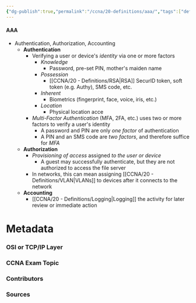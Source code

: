 ```yaml
---
{"dg-publish":true,"permalink":"/ccna/20-definitions/aaa/","tags":["defs_ccna"],"created":"2023-11-05T10:55:11.000-08:00","updated":"2023-11-08T14:24:32.517-08:00"}
---
```


#### AAA
- Authentication, Authorization, Accounting
	- **Authentication**
		- Verifying a user or device's *identity* via one or more factors
			- *Knowledge*
				- Password, pre-set PIN, mother's maiden name
			- *Possession*
				- [[CCNA/20 - Definitions/RSA\|RSA]] SecurID token, soft token (e.g. Authy), SMS code, etc.
			- *Inherent*
				- Biometrics (fingerprint, face, voice, iris, etc.)
			- *Location*
				- Physical location acce
		- *Multi-Factor Authentication* (MFA, 2FA, etc.) uses two or more factors to verify a user's identity
			- A password and PIN are only *one factor* of authentication
			- A PIN and an SMS code are *two factors*, and therefore suffice for *MFA*
	- **Authorization**
		- *Provisioning of access* assigned *to the user or device*
			- A guest may successfully authenticate, but they are not authorized to access the file server
		- In networks, this can mean assigning [[CCNA/20 - Definitions/VLAN\|VLANs]] to devices after it connects to the network
	- **Accounting**
		- [[CCNA/20 - Definitions/Logging\|Logging]] the activity for later review or immediate action


# Metadata
### OSI or TCP/IP Layer

### CCNA Exam Topic

### Contributors

### Sources

